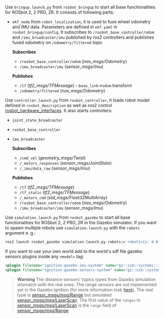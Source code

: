 Use `bringup.launch.py` from `rosbot_bringup` to start all base functionalities for ROSbot 2, 2 PRO, 2R. It consists of following parts:

- `ekf_node` from `robot_localization`, it is used to fuse wheel odometry and IMU data. Parameters are defined in `ekf.yaml` in `rosbot_bringup/config`. It subscribes to `/rosbot_base_controller/odom` and `/imu_broadcaster/imu` published by ros2 controllers and publishes fused odometry on `/odometry/filtered` topic

  **Subscribes**
  - `/rosbot_base_controller/odom` (_nav_msgs/Odometry_)
  - `/imu_broadcaster/imu` (_sensor_msgs/Imu_)

  **Publishes**
  - `/tf` (_tf2_msgs/TFMessage_) - `base_link`->`odom` transform
  - `/odometry/filtered` (_nav_msgs/Odometry_)

Use `controller.launch.py` from `rosbot_controller`, it loads robot model defined in `rosbot_description` as well as ros2 control [rosbot_hardware_interfaces](https://github.com/husarion/rosbot_hardware_interfaces). It also starts controllers:

- `joint_state_broadcaster`
- `rosbot_base_controller`
- `imu_broadcaster`

  **Subscribes**
  - `/cmd_vel` (_geometry_msgs/Twist_)
  - `/_motors_responses` (_sensor_msgs/JointState_)
  - `/_imu/data_raw` (_sensor_msgs/Imu_)

  **Publishes**
  - `/tf` (_tf2_msgs/TFMessage_)
  - `/tf_static` (_tf2_msgs/TFMessage_)
  - `/_motors_cmd` (_std_msgs/Float32MultiArray_)
  - `/rosbot_base_controller/odom` (_nav_msgs/Odometry_)
  - `/imu_broadcaster/imu` (_sensor_msgs/Imu_)

Use `simulation.launch.py` from `rosbot_gazebo` to start all base functionalities for ROSbot 2, 2 PRO, 2R in the Gazebo simulator.
If you want to spawn multiple robots use `simulation.launch.py` with the `robots` argument e. g.:

```bash
ros2 launch rosbot_gazebo simulation.launch.py robots:='robot1={x: 0.0, y: -1.0}; robot2={x: 1.0, y: -1.0}; robot3={x: 2.0, y: -1.0}'
```

If you want to use your own world add to the world's sdf file gazebo sensors plugins inside any `<model>` tag:

```xml
<plugin filename="ignition-gazebo-imu-system" name="gz::sim::systems::Imu"/>
<plugin filename="ignition-gazebo-sensors-system" name="gz::sim::systems::Sensors"/>
```

> **Warning**
> The distance sensors' topics types from Gazebo simulation mismatch with the real ones. The range sensors are not implemented yet in the Gazebo Ignition (for more information look [here](https://github.com/gazebosim/gz-sensors/issues/19)). The real type is [sensor_msgs/msg/Range](https://github.com/ros2/common_interfaces/blob/rolling/sensor_msgs/msg/Range.msg) but simulated [sensor_msgs/msg/LaserScan](https://github.com/ros2/common_interfaces/blob/rolling/sensor_msgs/msg/LaserScan.msg). The first value of the `ranges` in [sensor_msgs/msg/LaserScan](https://github.com/ros2/common_interfaces/blob/rolling/sensor_msgs/msg/LaserScan.msg) is the `range` field of [sensor_msgs/msg/Range](https://github.com/ros2/common_interfaces/blob/rolling/sensor_msgs/msg/Range.msg).
